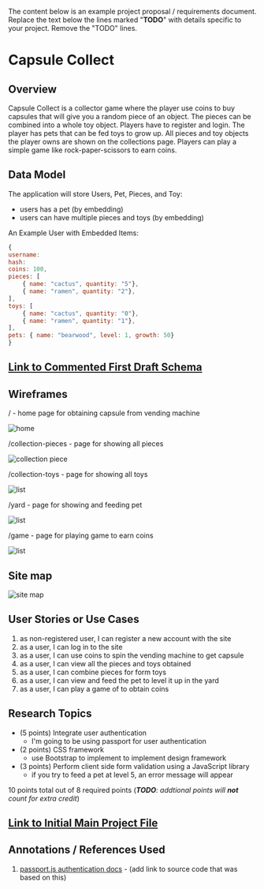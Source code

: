 The content below is an example project proposal / requirements document. Replace the text below the lines marked "__TODO__" with details specific to your project. Remove the "TODO" lines.


# Capsule Collect 

## Overview

Capsule Collect is a collector game where the player use coins to buy capsules that will give you a random piece of an object. The pieces can be combined into a whole toy object. Players have to register and login. The player has pets that can be fed toys to grow up. All pieces and toy objects the player owns are shown on the collections page. 
Players can play a simple game like rock-paper-scissors to earn coins. 


## Data Model

The application will store Users, Pet, Pieces, and Toy:

* users has a pet (by embedding)
* users can have multiple pieces and toys (by embedding)

An Example User with Embedded Items:

```javascript
{
username: 
hash: 
coins: 100,
pieces: [
    { name: "cactus", quantity: "5"},
    { name: "ramen", quantity: "2"},
],
toys: [
    { name: "cactus", quantity: "0"},
    { name: "ramen", quantity: "1"},
],
pets: { name: "bearwood", level: 1, growth: 50}
}
```


## [Link to Commented First Draft Schema](db.js) 

## Wireframes

/ - home page for obtaining capsule from vending machine

![home](documentation/home.png)

/collection-pieces - page for showing all pieces

![collection piece](documentation/pieces.png)

/collection-toys - page for showing all toys

![list](documentation/toys.png)

/yard - page for showing and feeding pet

![list](documentation/yard.png)

/game - page for playing game to earn coins

![list](documentation/game.png)

## Site map

![site map](documentation/map.png)

## User Stories or Use Cases

1. as non-registered user, I can register a new account with the site
2. as a user, I can log in to the site
3. as a user, I can use coins to spin the vending machine to get capsule
4. as a user, I can view all the pieces and toys obtained
5. as a user, I can combine pieces for form toys
6. as a user, I can view and feed the pet to level it up in the yard
7. as a user, I can play a game of to obtain coins

## Research Topics

* (5 points) Integrate user authentication
    * I'm going to be using passport for user authentication
* (2 points) CSS framework
    * use Bootstrap to implement to implement design framework
* (3 points) Perform client side form validation using a JavaScript library
    * if you try to feed a pet at level 5, an error message will appear

10 points total out of 8 required points (___TODO__: addtional points will __not__ count for extra credit_)


## [Link to Initial Main Project File](app.js) 

## Annotations / References Used

1. [passport.js authentication docs](http://passportjs.org/docs) - (add link to source code that was based on this)


